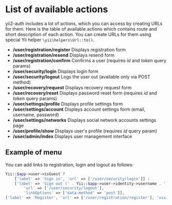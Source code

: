 # List of available actions

yii2-auth includes a lot of actions, which you can access by creating URLs for them. Here is the table of available
actions which contains route and short description of each action. You can create URLs for them using special Yii
helper `\yii\helpers\Url::to()`.

- **/user/registration/register** Displays registration form
- **/user/registration/resend**   Displays resend form
- **/user/registration/confirm**  Confirms a user (requires *id* and *token* query params)
- **/user/security/login**        Displays login form
- **/user/security/logout**       Logs the user out (available only via POST method)
- **/user/recovery/request**      Displays recovery request form
- **/user/recovery/reset**        Displays password reset form (requires *id* and *token* query params)
- **/user/settings/profile**      Displays profile settings form
- **/user/settings/account**      Displays account settings form (email, username, password)
- **/user/settings/networks**     Displays social network accounts settings page
- **/user/profile/show**          Displays user's profile (requires *id* query param)
- **/user/admin/index**           Displays user management interface

## Example of menu

You can add links to registration, login and logout as follows:

```php
Yii::$app->user->isGuest ?
    ['label' => 'Sign in', 'url' => ['/user/security/login']] :
    ['label' => 'Sign out (' . Yii::$app->user->identity->username . ')',
        'url' => ['/user/security/logout'],
        'linkOptions' => ['data-method' => 'post']],
['label' => 'Register', 'url' => ['/user/registration/register'], 'visible' => Yii::$app->user->isGuest]
```
